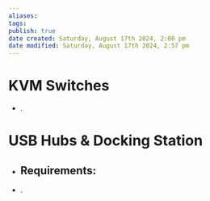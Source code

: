 ```yaml
---
aliases: 
tags: 
publish: true
date created: Saturday, August 17th 2024, 2:00 pm
date modified: Saturday, August 17th 2024, 2:57 pm
---
```


# KVM Switches

- .

# USB Hubs & Docking Station

- Requirements:
	- 

- .